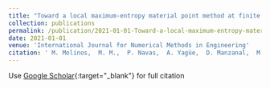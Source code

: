 ```yaml
---
title: "Toward a local maximum-entropy material point method at finite strain within a B-free approach"
collection: publications
permalink: /publication/2021-01-01-Toward-a-local-maximum-entropy-material-point-method-at-finite-strain-within-a-B-free-approach
date: 2021-01-01
venue: 'International Journal for Numerical Methods in Engineering'
citation: ' M. Molinos,  M. M.,  P. Navas,  A. Yagüe,  D. Manzanal,  M. Pastor, &quot;Toward a local maximum-entropy material point method at finite strain within a B-free approach.&quot; International Journal for Numerical Methods in Engineering, 2021.'
---
```

Use [Google Scholar](https://scholar.google.com/scholar?q=Toward+a+local+maximum+entropy+material+point+method+at+finite+strain+within+a+B+free+approach){:target="_blank"} for full citation